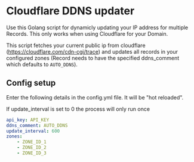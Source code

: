 # Cloudflare DDNS updater

Use this Golang script for dynamicly updating your IP address for multiple Records. This only works when using Cloudflare for your Domain.

This script fetches your current public ip from cloudflare (https://cloudflare.com/cdn-cgi/trace) and updates all records in your configured zones (Record needs to have the specified ddns_comment which defaults to `AUTO_DDNS`).

## Config setup

Enter the following details in the config.yml file. It will be "hot reloaded".

If update_interval is set to 0 the process will only run once

```yaml
api_key: API_KEY
ddns_comment: AUTO_DDNS
update_interval: 600
zones:
    - ZONE_ID_1
    - ZONE_ID_2
    - ZONE_ID_3
```
